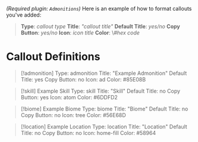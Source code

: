 *(Required plugin: `Admonitions`)*
Here is an example of how to format callouts you've added:
> **Type**: *callout type*
> **Title**: *"callout title"*
> **Default Title**: *yes/no*
> **Copy Button**: *yes/no*
> **Icon**: *icon title*
> **Color**: \\*#hex code*

# Callout Definitions
> [!admonition] 
> Type: admonition
> Title: "Example Admonition"
> Default Title: yes
> Copy Button: no
> Icon: ad
> Color: \#85E08B

> [!skill] Example Skill
> Type: skill
> Title: "Skill"
> Default Title: no
> Copy Button: yes
> Icon: atom
> Color: \#6DDFD2

> [!biome] Example Biome
> Type: biome
> Title: "Biome"
> Default Title: no
> Copy Button: no
> Icon: tree
> Color: \#56E68D

> [!location] Example Location
> Type: location
> Title: "Location"
> Default Title: no
> Copy Button: no
> Icon: home-fill
> Color: \#58964